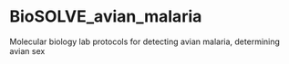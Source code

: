 # BioSOLVE_avian_malaria
Molecular biology lab protocols for detecting avian malaria, determining avian sex
